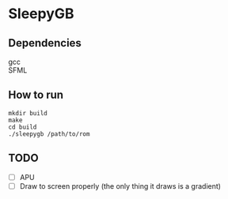 # SleepyGB

## Dependencies
gcc  
SFML  

## How to run
```
mkdir build
make
cd build
./sleepygb /path/to/rom
```

## TODO
- [ ] APU
- [ ] Draw to screen properly (the only thing it draws is a gradient)
